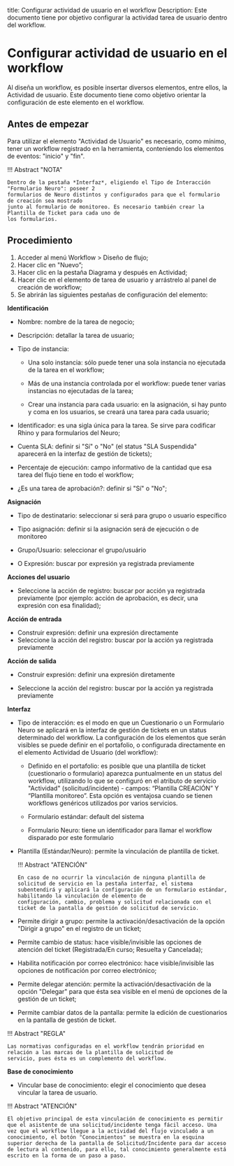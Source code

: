 title: Configurar actividad de usuario en el workflow
Description: Este documento tiene por objetivo configurar la actividad tarea de usuario dentro del workflow. 
# Configurar actividad de usuario en el workflow 

Al diseña un workflow, es posible insertar diversos elementos, entre ellos, la Actividad de usuario. Este documento tiene como objetivo orientar la configuración de este elemento en el workflow.

Antes de empezar
---------------
Para utilizar el elemento "Actividad de Usuario" es necesario, como mínimo, tener un workflow registrado en la herramienta, conteniendo los elementos de eventos: "inicio" y "fin".


!!! Abstract "NOTA"

    Dentro de la pestaña *Interfaz*, eligiendo el Tipo de Interacción "Formulario Neuro": poseer 2 
    formularios de Neuro distintos y configurados para que el formulario de creación sea mostrado 
    junto al formulario de monitoreo. Es necesario también crear la Plantilla de Ticket para cada uno de 
    los formularios.
   
Procedimiento
------------

1.	Acceder al menú Workflow > Diseño de flujo;
2.	Hacer clic en "Nuevo”;
3.	Hacer clic en la pestaña Diagrama y después en Actividad;
4.	Hacer clic en el elemento de tarea de usuario y arrástrelo al panel de creación de workflow;
5.	Se abrirán las siguientes pestañas de configuración del elemento:

**Identificación**

*	Nombre: nombre de la tarea de negocio;

*	Descripción: detallar la tarea de usuario;

*	Tipo de instancia:

    *	Una solo instancia: sólo puede tener una sola instancia no ejecutada de la tarea en el workflow;
    
    *	Más de una instancia controlada por el workflow: puede tener varias instancias no ejecutadas de la tarea;
    
    *	Crear una instancia para cada usuario: en la asignación, si hay punto y coma en los usuarios, se creará una tarea para cada usuario;

*	Identificador: es una sigla única para la tarea. Se sirve para codificar Rhino y para formularios del Neuro;

*	Cuenta SLA: definir si "Sí" o "No" (el status "SLA Suspendida" aparecerá en la interfaz de gestión de tickets);

*	Percentaje de ejecución: campo informativo de la cantidad que esa tarea del flujo tiene en todo el workflow;

*	¿Es una tarea de aprobación?: definir si "Sí" o "No";

**Asignación**

*	Tipo de destinatario: seleccionar si será para grupo o usuario específico

*	Tipo asignación: definir si la asignación será de ejecución o de monitoreo

*	Grupo/Usuario: seleccionar el grupo/usuário

*	O Expresión: buscar por expresión ya registrada previamente

**Acciones del usuario**

*	Seleccione la acción de registro: buscar por acción ya registrada previamente (por ejemplo: acción de aprobación, es decir, una expresión con esa finalidad);

**Acción de entrada**

*	Construir expresión: definir una expresión directamente
*	Seleccione la acción del registro: buscar por la acción ya registrada previamente

**Acción de salida**

*	Construir expresión: definir una expresión diretamente

*	Seleccione la acción del registro: buscar por la acción ya registrada previamente

**Interfaz**

*	Tipo de interacción: es el modo en que un Cuestionario o un Formulario Neuro se aplicará en la interfaz de gestión de tickets en un status determinado del workflow. La configuración de los elementos que serán visibles se puede definir en el portafolio, o configurada directamente en el elemento Actividad de Usuario (del workflow):

    *	Definido en el portafolio: es posible que una plantilla de ticket (cuestionario o formulario) aparezca puntualmente en un status del workflow, utilizando lo que se configuró en el atributo de servicio "Actividad" (solicitud/incidente) - campos: “Plantilla CREACIÓN” Y “Plantilla monitoreo”. Esta opción es ventajosa cuando se tienen workflows genéricos utilizados por varios servicios.

    *	Formulario estándar: default del sistema 

    *	Formulario Neuro: tiene un identificador para llamar el workflow disparado por este formulario

*	Plantilla (Estándar/Neuro): permite la vinculación de plantilla de ticket.

    !!! Abstract "ATENCIÓN"

        En caso de no ocurrir la vinculación de ninguna plantilla de solicitud de servicio en la pestaña interfaz, el sistema
        subentendirá y aplicará la configuración de un formulario estándar, habilitando la vinculación de elemento de 
        configuración, cambio, problema y solicitud relacionada con el ticket de la pantalla de gestión de solicitud de servicio.
    
*	Permite dirigir a grupo: permite la activación/desactivación de la opción "Dirigir a grupo" en el registro de un ticket;

*	Permite cambio de status: hace visible/invisible las opciones de atención del ticket (Registrada/En curso; Resuelta y Cancelada);

*	Habilita notificación por correo electrónico: hace visible/invisible las opciones de notificación por correo electrónico;

*	Permite delegar atención: permite la activación/desactivación de la opción "Delegar" para que ésta sea visible en el menú de opciones de la gestión de un ticket;

*	Permite cambiar datos de la pantalla: permite la edición de cuestionarios en la pantalla de gestión de ticket.

!!! Abstract "REGLA"    
    
    Las normativas configuradas en el workflow tendrán prioridad en relación a las marcas de la plantilla de solicitud de 
    servicio, pues ésta es un complemento del workflow.
    
**Base de conocimiento**

   *  Vincular base de conocimiento: elegir el conocimiento que desea vincular la tarea de usuario.

!!! Abstract "ATENCIÓN"

    El objetivo principal de esta vinculación de conocimiento es permitir que el asistente de una solicitud/incidente tenga fácil acceso. Una vez que el workflow llegue a la actividad del flujo vinculado a un conocimiento, el botón "Conocimientos" se muestra en la esquina superior derecha de la pantalla de Solicitud/Incidente para dar acceso de lectura al contenido, para ello, tal conocimiento generalmente está escrito en la forma de un paso a paso.
    
    
<!-- !!! tip "About"

    <b>Product/Version:</b> CITSmart | 8.00 &nbsp;&nbsp;
    <b>Updated:</b>04/22/2019 – Anna Martins
